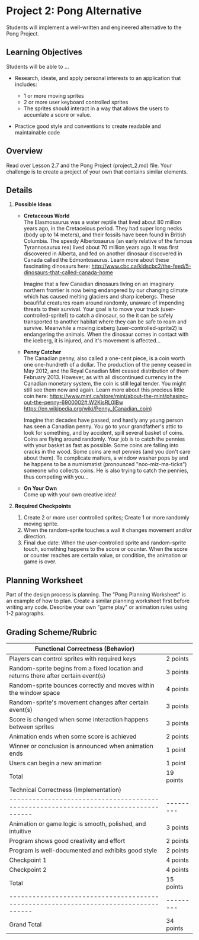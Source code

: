 # Project 2: Pong Alternative

Students will implement a well-written and engineered alternative to the Pong Project.

## Learning Objectives
Students will be able to ...
 
* Research, ideate, and apply personal interests to an application that includes:
    *   1 or more moving sprites
    *   2 or more user keyboard controlled sprites 
    *   The sprites should interact in a way that allows the users to accumlate a score or value. 
    
* Practice good style and conventions to create readable and maintainable code                                                                                                                                                       
## Overview

Read over Lesson 2.7 and the Pong Project (project_2.md) file. 
Your challenge is to create a project of your own that contains similar elements. 

## Details

1.  **Possible Ideas**
    -  **Cretaceous World** <br/>
        The Elasmosaurus was a water reptile that lived about 80 million years ago, in the Cretaceious period.  They had super long necks (body up to 14 meters), and their fossils have been found in British Columbia.  The speedy Albertosaurus (an early relative of the famous Tyrannosaurux rex) lived about 70 million years ago.  It was first discovered in Alberta, and fed on another dinosaur discovered in Canada called the Edmontosaurus.  Learn more about these fascinating dinosaurs here: http://www.cbc.ca/kidscbc2/the-feed/5-dinosaurs-that-called-canada-home  
        
        Imagine that a few Canadian dinosaurs living on an imaginary northern frontier is now being endangered by our changing climate which has caused melting glaciers and sharp icebergs.  These beaufiful creatures roam around randomly, unaware of impending threats to their survival.   Your goal is to move your truck (user-controlled-sprite1) to catch a dinosaur, so the it can be safely transported to another habitat where they can be safe to roam and survive.  Meanwhile a moving iceberg (user-controlled-sprite2) is endangering the animals.  When the dinosaur comes in contact with the iceberg, it is injured, and it's movement is affected... 
        
    -  **Penny Catcher** <br/>
       The Canadian penny, also called a one-cent piece, is a coin worth one one-hundreth of a dollar.  The production of the penny ceased in May 2012, and the Royal Canadian Mint ceased distribution of them February 2013.   However, as with all discontinued currency in the Canadian monetary system, the coin is still legal tender.   You might still see them now and again.  Learn more about this precious little coin here:  https://www.mint.ca/store/mint/about-the-mint/phasing-out-the-penny-6900002#.W2KisRL0lBw  https://en.wikipedia.org/wiki/Penny_(Canadian_coin) 
       
       Imagine that decades have passed, and hardly any young person has seen a Canadian penny.  You go to your grandfather's attic to look for something, and by accident, spill several basket of coins.  Coins are flying around randomly.  Your job is to catch the pennies with your basket as fast as possible.  Some coins are falling into cracks in the wood.  Some coins are not pennies (and you don't care about them).  To complicate matters, a window washer pops by and he happens to be a numismatist (pronounced "noo-miz-ma-ticks") someone who collects coins.  He is also trying to catch the pennies, thus competing with you...
       
    -  **On Your Own** <br/>
        Come up with your own creative idea!  

2.  **Required Checkpoints**
    1.  Create 2 or more user controlled sprites; Create 1 or more randomly moving sprite. 
    2.  When the random-sprite touches a wall it changes movement and/or direction.
    3.  Final due date: When the user-controlled sprite and random-sprite touch, something happens to the score or counter.   When the score or counter reaches are certain value, or condition, the animation or game is over.  

## Planning Worksheet
Part of the design process is planning.  The "Pong Planning Worksheet" is an example of how to plan.  Create a similar planning worksheet first before writing any code.   Describe your own "game play" or animation rules using 1-2 paragraphs. 

## Grading Scheme/Rubric

| Functional Correctness (Behavior)                                                    |           |
| ------------------------------------------------------------------------------------ | --------- |
| Players can control sprites with required keys                                       | 2 points  |
| Random-sprite begins from a fixed location and returns there after certain event(s)           | 3 points  |
| Random-sprite bounces correctly and moves within the window space                    | 4 points  |
| Random-sprite's movement changes after certain event(s)                              | 3 points  |
| Score is changed when some interaction happens between sprites                       | 3 points  |
| Animation ends when some score is achieved                                           | 2 points  |
| Winner or conclusion is announced when animation ends                                | 1 point   |
| Users can begin a new animation                                                      | 1 point   |
| Total                                                                                | 19 points |
| Technical Correctness (Implementation)                                               |           |
| ------------------------------------------------------------------------------------ | --------- |
| Animation or game logic is smooth, polished, and intuitive                                   | 3 points  |
| Program shows good creativity and effort                                             | 2 points  |
| Program is well-documented and exhibits good style                                   | 2 points  |
| Checkpoint 1                                                                         | 4 points  |
| Checkpoint 2                                                                         | 4 points  |
| Total                                                                                | 15 points |
| ------------------------------------------------------------------------------------ | --------- |
| Grand Total                                                                          | 34 points |
